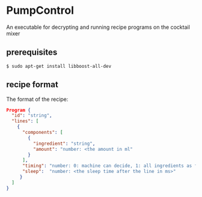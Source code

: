 # PumpControl
An executable for decrypting and running recipe programs on the cocktail mixer

## prerequisites

```$ sudo apt-get install libboost-all-dev```


## recipe format

The format of the recipe:
```json
Program {
  "id":	"string",
  "lines": [
    {
      "components": [
        {
          "ingredient":	"string",
          "amount":	"number: <the amount in ml"
        }
      ],
      "timing":	"number: 0: machine can decide, 1: all ingredients as fast as possible, 2: all beginning as early as possible and end with the slowest together, 3: one after the other",
      "sleep":	"number: <the sleep time after the line in ms>"
     }
  ]
}
```
